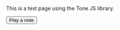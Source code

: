This is a test page using the Tone JS library.

<script>console.log("hello world")</script>

<script src='https://cdnjs.cloudflare.com/ajax/libs/tone/13.4.9/Tone.js'></script>
<button onclick="start()">Play a note</button>

<script>
  const synth = new Tone.PolySynth();
  synth.toMaster();

  function start(){
    Tone.start();
    synth.triggerAttackRelease("C4");
  }
</script>
